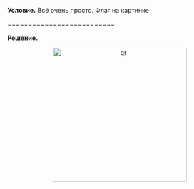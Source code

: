 **Условие.** Всё очень просто. Флаг на картинке

==========================

**Решение.** 

<p align="center">
 <img width="300px" src="bmpZZ.bmp" alt="qr"/>
</p>
